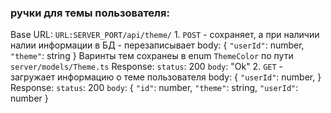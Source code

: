 ### ручки для темы пользователя:

Base URL: `URL:SERVER_PORT/api/theme/`
    1. `POST` - сохраняет, а при наличии налии информации в БД - перезаписывает
        body:
        {
            `"userId"`: number,
            `"theme"`: string
        }
        Варинты тем сохранеы в enum `ThemeColor` по пути `server/models/Theme.ts`
        Response:   `status`: 200
                    `body`: "Ok"
    2. `GET` - загружает информацию о теме пользователя
        body: 
        {
            `"userId"`: number,
        }
         Response:   `status`: 200
                    `body`: {
                                `"id"`: number,
                                `"theme"`: string,
                                `"userId"`: number
                            }
